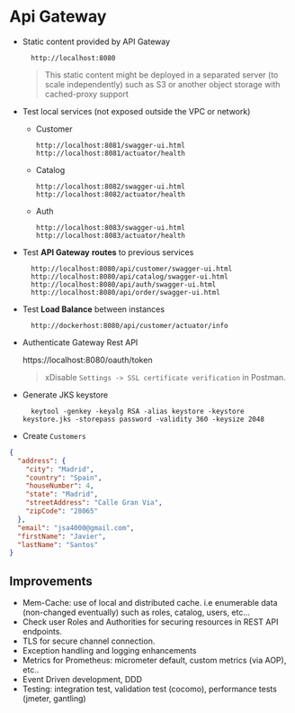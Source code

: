 # Api Gateway

- Static content provided by API Gateway

        http://localhost:8080

    > This static content might be deployed in a separated server (to scale independently) such as S3 or another object storage with cached-proxy support

- Test local services (not exposed outside the VPC or network)

  - Customer

        http://localhost:8081/swagger-ui.html
        http://localhost:8081/actuator/health

  - Catalog

        http://localhost:8082/swagger-ui.html
        http://localhost:8082/actuator/health

  - Auth  

        http://localhost:8083/swagger-ui.html
        http://localhost:8083/actuator/health

- Test **API Gateway** **routes** to previous services

        http://localhost:8080/api/customer/swagger-ui.html
        http://localhost:8080/api/catalog/swagger-ui.html
        http://localhost:8080/api/auth/swagger-ui.html
        http://localhost:8080/api/order/swagger-ui.html

- Test **Load Balance** between instances

        http://dockerhost:8080/api/customer/actuator/info

- Authenticate Gateway Rest API

    https://localhost:8080/oauth/token

    > xDisable `Settings -> SSL certificate verification` in Postman.

- Generate JKS keystore

        keytool -genkey -keyalg RSA -alias keystore -keystore keystore.jks -storepass password -validity 360 -keysize 2048

- Create ``Customers``

```json
{
  "address": {
    "city": "Madrid",
    "country": "Spain",
    "houseNumber": 4,
    "state": "Madrid",
    "streetAddress": "Calle Gran Via",
    "zipCode": "28065"
  },
  "email": "jsa4000@gmail.com",
  "firstName": "Javier",
  "lastName": "Santos"
}
```


## Improvements

- Mem-Cache: use of local and distributed cache. i.e enumerable data (non-changed eventually) such as roles, catalog, users, etc...
- Check user Roles and Authorities for securing resources in REST API endpoints.
- TLS for secure channel connection.
- Exception handling and logging enhancements
- Metrics for Prometheus: micrometer default, custom metrics (via AOP), etc..
- Event Driven development, DDD
- Testing: integration test, validation test (cocomo), performance tests (jmeter, gantling)